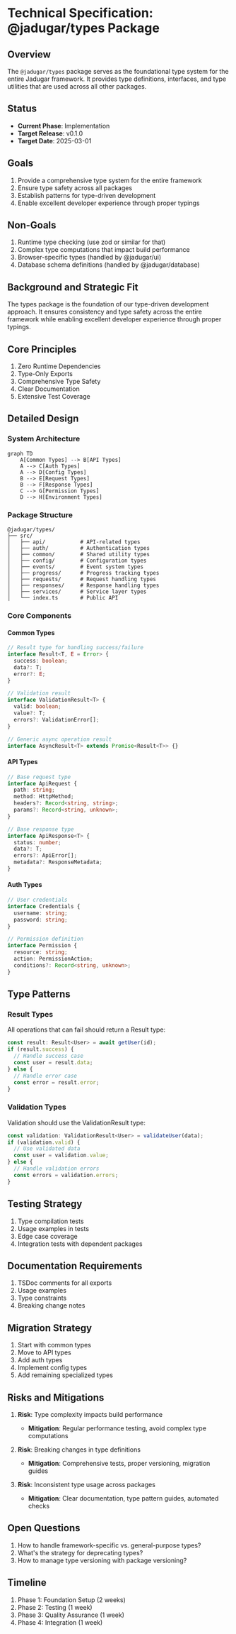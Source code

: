 # Technical Specification: @jadugar/types Package

## Overview
The `@jadugar/types` package serves as the foundational type system for the entire Jadugar framework. It provides type definitions, interfaces, and type utilities that are used across all other packages.

## Status
- **Current Phase**: Implementation
- **Target Release**: v0.1.0
- **Target Date**: 2025-03-01

## Goals
1. Provide a comprehensive type system for the entire framework
2. Ensure type safety across all packages
3. Establish patterns for type-driven development
4. Enable excellent developer experience through proper typings

## Non-Goals
1. Runtime type checking (use zod or similar for that)
2. Complex type computations that impact build performance
3. Browser-specific types (handled by @jadugar/ui)
4. Database schema definitions (handled by @jadugar/database)

## Background and Strategic Fit
The types package is the foundation of our type-driven development approach. It ensures consistency and type safety across the entire framework while enabling excellent developer experience through proper typings.

## Core Principles
1. Zero Runtime Dependencies
2. Type-Only Exports
3. Comprehensive Type Safety
4. Clear Documentation
5. Extensive Test Coverage

## Detailed Design

### System Architecture
```mermaid
graph TD
    A[Common Types] --> B[API Types]
    A --> C[Auth Types]
    A --> D[Config Types]
    B --> E[Request Types]
    B --> F[Response Types]
    C --> G[Permission Types]
    D --> H[Environment Types]
```

### Package Structure
```
@jadugar/types/
├── src/
│   ├── api/           # API-related types
│   ├── auth/          # Authentication types
│   ├── common/        # Shared utility types
│   ├── config/        # Configuration types
│   ├── events/        # Event system types
│   ├── progress/      # Progress tracking types
│   ├── requests/      # Request handling types
│   ├── responses/     # Response handling types
│   ├── services/      # Service layer types
│   └── index.ts       # Public API
```

### Core Components

#### Common Types
```typescript
// Result type for handling success/failure
interface Result<T, E = Error> {
  success: boolean;
  data?: T;
  error?: E;
}

// Validation result
interface ValidationResult<T> {
  valid: boolean;
  value?: T;
  errors?: ValidationError[];
}

// Generic async operation result
interface AsyncResult<T> extends Promise<Result<T>> {}
```

#### API Types
```typescript
// Base request type
interface ApiRequest {
  path: string;
  method: HttpMethod;
  headers?: Record<string, string>;
  params?: Record<string, unknown>;
}

// Base response type
interface ApiResponse<T> {
  status: number;
  data?: T;
  errors?: ApiError[];
  metadata?: ResponseMetadata;
}
```

#### Auth Types
```typescript
// User credentials
interface Credentials {
  username: string;
  password: string;
}

// Permission definition
interface Permission {
  resource: string;
  action: PermissionAction;
  conditions?: Record<string, unknown>;
}
```

## Type Patterns

### Result Types
All operations that can fail should return a Result type:
```typescript
const result: Result<User> = await getUser(id);
if (result.success) {
  // Handle success case
  const user = result.data;
} else {
  // Handle error case
  const error = result.error;
}
```

### Validation Types
Validation should use the ValidationResult type:
```typescript
const validation: ValidationResult<User> = validateUser(data);
if (validation.valid) {
  // Use validated data
  const user = validation.value;
} else {
  // Handle validation errors
  const errors = validation.errors;
}
```

## Testing Strategy
1. Type compilation tests
2. Usage examples in tests
3. Edge case coverage
4. Integration tests with dependent packages

## Documentation Requirements
1. TSDoc comments for all exports
2. Usage examples
3. Type constraints
4. Breaking change notes

## Migration Strategy
1. Start with common types
2. Move to API types
3. Add auth types
4. Implement config types
5. Add remaining specialized types

## Risks and Mitigations
1. **Risk**: Type complexity impacts build performance
   - **Mitigation**: Regular performance testing, avoid complex type computations

2. **Risk**: Breaking changes in type definitions
   - **Mitigation**: Comprehensive tests, proper versioning, migration guides

3. **Risk**: Inconsistent type usage across packages
   - **Mitigation**: Clear documentation, type pattern guides, automated checks

## Open Questions
1. How to handle framework-specific vs. general-purpose types?
2. What's the strategy for deprecating types?
3. How to manage type versioning with package versioning?

## Timeline
1. Phase 1: Foundation Setup (2 weeks)
2. Phase 2: Testing (1 week)
3. Phase 3: Quality Assurance (1 week)
4. Phase 4: Integration (1 week)
